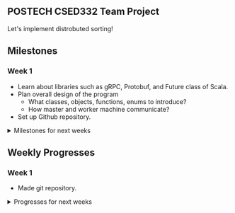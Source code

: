 POSTECH CSED332 Team Project
---
Let's implement distrobuted sorting!

## Milestones
### Week 1
* Learn about libraries such as gRPC, Protobuf, and Future class of Scala.
* Plan overall design of the program
  - What classes, objects, functions, enums to introduce?
  - How master and worker machine communicate?
* Set up Github repository.
<details>
<summary> Milestones for next weeks </summary>
### Week 2
### Week 3
### Week 4
### Week 5
### Week 6
### Week 7
### Week 8
</details>

## Weekly Progresses
### Week 1
* Made git repository.
<details>
<summary> Progresses for next weeks </summary>
### Week 2
### Week 3
### Week 4
### Week 5
### Week 6
### Week 7
### Week 8
</details>
